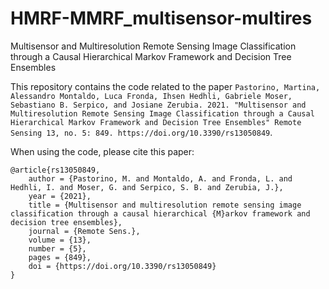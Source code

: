 # HMRF-MMRF_multisensor-multires
Multisensor and Multiresolution Remote Sensing Image Classification through a Causal Hierarchical Markov Framework and Decision Tree Ensembles

This repository contains the code related to the paper `Pastorino, Martina, Alessandro Montaldo, Luca Fronda, Ihsen Hedhli, Gabriele Moser, Sebastiano B. Serpico, and Josiane Zerubia. 2021. "Multisensor and Multiresolution Remote Sensing Image Classification through a Causal Hierarchical Markov Framework and Decision Tree Ensembles" Remote Sensing 13, no. 5: 849. https://doi.org/10.3390/rs13050849`.

When using the code, please cite this paper:

```
@article{rs13050849,
    author = {Pastorino, M. and Montaldo, A. and Fronda, L. and Hedhli, I. and Moser, G. and Serpico, S. B. and Zerubia, J.},
    year = {2021},
    title = {Multisensor and multiresolution remote sensing image classification through a causal hierarchical {M}arkov framework and decision tree ensembles},
    journal = {Remote Sens.},
    volume = {13},
    number = {5},
    pages = {849},
    doi = {https://doi.org/10.3390/rs13050849}
}
```
